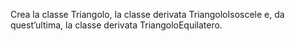 Crea la classe Triangolo, la classe derivata TriangoloIsoscele e, da quest’ultima, la classe derivata 
TriangoloEquilatero.
